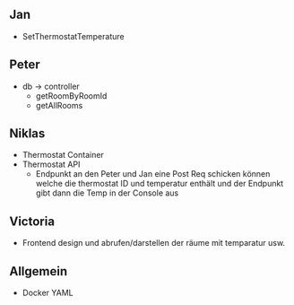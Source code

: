 ## Jan 
- SetThermostatTemperature
## Peter
- db -> controller 
  - getRoomByRoomId
  - getAllRooms
## Niklas 
- Thermostat Container 
- Thermostat API 
  - Endpunkt an den Peter und Jan eine Post Req schicken können welche die thermostat ID und temperatur enthält und der Endpunkt gibt dann die Temp in der Console aus
## Victoria 
- Frontend design und abrufen/darstellen der räume mit temparatur usw. 


## Allgemein 
- Docker YAML 